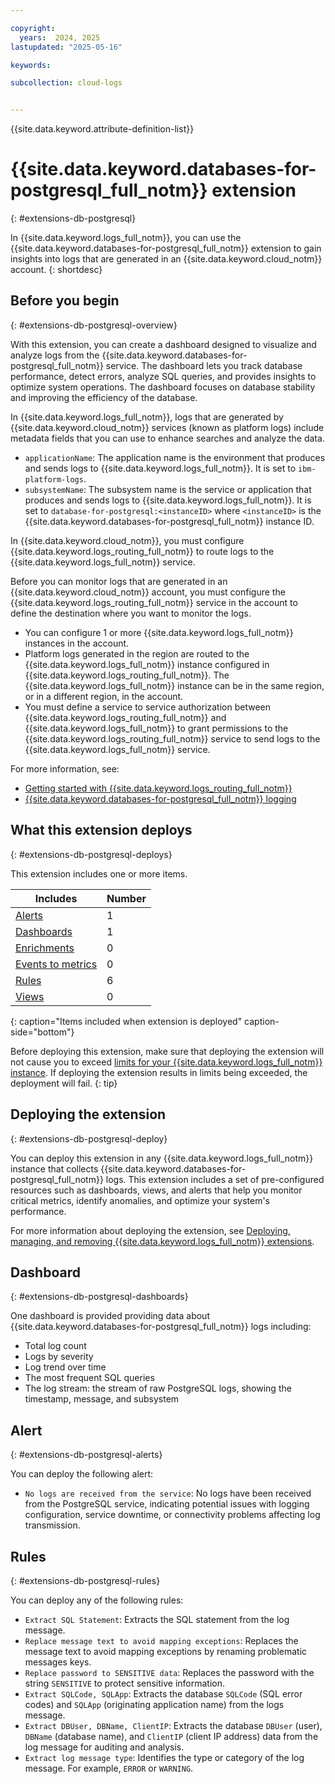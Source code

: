 ```yaml
---

copyright:
  years:  2024, 2025
lastupdated: "2025-05-16"

keywords:

subcollection: cloud-logs


---
```


{{site.data.keyword.attribute-definition-list}}


# {{site.data.keyword.databases-for-postgresql_full_notm}} extension
{: #extensions-db-postgresql}

In {{site.data.keyword.logs_full_notm}}, you can use the {{site.data.keyword.databases-for-postgresql_full_notm}} extension to gain insights into logs that are generated in an {{site.data.keyword.cloud_notm}} account.
{: shortdesc}


## Before you begin
{: #extensions-db-postgresql-overview}

With this extension, you can create a dashboard designed to visualize and analyze logs from the {{site.data.keyword.databases-for-postgresql_full_notm}} service. The dashboard lets you track database performance, detect errors, analyze SQL queries, and provides insights to optimize system operations. The dashboard focuses on database stability and improving the efficiency of the database.

In {{site.data.keyword.logs_full_notm}}, logs that are generated by {{site.data.keyword.cloud_notm}} services (known as platform logs) include metadata fields that you can use to enhance searches and analyze the data.
- `applicationName`: The application name is the environment that produces and sends logs to {{site.data.keyword.logs_full_notm}}. It is set to `ibm-platform-logs`.
- `subsystemName`: The subsystem name is the service or application that produces and sends logs to {{site.data.keyword.logs_full_notm}}. It is set to `database-for-postgresql:<instanceID>` where `<instanceID>` is the {{site.data.keyword.databases-for-postgresql_full_notm}} instance ID.

In {{site.data.keyword.cloud_notm}}, you must configure {{site.data.keyword.logs_routing_full_notm}} to route logs to the {{site.data.keyword.logs_full_notm}} service.

Before you can monitor logs that are generated in an {{site.data.keyword.cloud_notm}} account, you must configure the {{site.data.keyword.logs_routing_full_notm}} service in the account to define the destination where you want to monitor the logs.

- You can configure 1 or more {{site.data.keyword.logs_full_notm}} instances in the account.
- Platform logs generated in the region are routed to the {{site.data.keyword.logs_full_notm}} instance configured in {{site.data.keyword.logs_routing_full_notm}}. The {{site.data.keyword.logs_full_notm}} instance can be in the same region, or in a different region, in the account.
- You must define a service to service authorization between {{site.data.keyword.logs_routing_full_notm}} and {{site.data.keyword.logs_full_notm}} to grant permissions to the {{site.data.keyword.logs_routing_full_notm}} service to send logs to the {{site.data.keyword.logs_full_notm}} service.

For more information, see:
- [Getting started with {{site.data.keyword.logs_routing_full_notm}}](/docs/logs-router?topic=logs-router-getting-started)
- [{{site.data.keyword.databases-for-postgresql_full_notm}} logging](/docs/databases-for-mysql?topic=databases-for-mysql-logging)

## What this extension deploys
{: #extensions-db-postgresql-deploys}

This extension includes one or more items.

| Includes | Number |
|----------|--------|
| [Alerts](/docs/cloud-logs?topic=cloud-logs-alerts) | 1 |
| [Dashboards](/docs/cloud-logs?topic=cloud-logs-about_dashboards) | 1 |
| [Enrichments](/docs/cloud-logs?topic=cloud-logs-enriching-data) | 0 |
| [Events to metrics](/docs/cloud-logs?topic=cloud-logs-configure-event2metrics) | 0 |
| [Rules](/docs/cloud-logs?topic=cloud-logs-log_parsing_rules) | 6 |
| [Views](/docs/cloud-logs?topic=cloud-logs-custom_views) | 0  |
{: caption="Items included when extension is deployed" caption-side="bottom"}

Before deploying this extension, make sure that deploying the extension will not cause you to exceed [limits for your {{site.data.keyword.logs_full_notm}} instance](/docs/cloud-logs?topic=cloud-logs-limits). If deploying the extension results in limits being exceeded, the deployment will fail.
{: tip}

## Deploying the extension
{: #extensions-db-postgresql-deploy}

You can deploy this extension in any {{site.data.keyword.logs_full_notm}} instance that collects {{site.data.keyword.databases-for-postgresql_full_notm}} logs. This extension includes a set of pre-configured resources such as dashboards, views, and alerts that help you monitor critical metrics, identify anomalies, and optimize your system's performance.

For more information about deploying the extension, see [Deploying, managing, and removing {{site.data.keyword.logs_full_notm}} extensions](/docs/cloud-logs?topic=cloud-logs-extensions-mgmt).

## Dashboard
{: #extensions-db-postgresql-dashboards}

One dashboard is provided providing data about {{site.data.keyword.databases-for-postgresql_full_notm}} logs including:

* Total log count
* Logs by severity
* Log trend over time
* The most frequent SQL queries
* The log stream: the stream of raw PostgreSQL logs, showing the timestamp, message, and subsystem


## Alert
{: #extensions-db-postgresql-alerts}

You can deploy the following alert:

* `No logs are received from the service`: No logs have been received from the PostgreSQL service, indicating potential issues with logging configuration, service downtime, or connectivity problems affecting log transmission.

## Rules
{: #extensions-db-postgresql-rules}

You can deploy any of the following rules:

* `Extract SQL Statement`: Extracts the SQL statement from the log message.
* `Replace message text to avoid mapping exceptions`: Replaces the message text to avoid mapping exceptions by renaming problematic messages keys.
* `Replace password to SENSITIVE data`: Replaces the password with the string `SENSITIVE` to protect sensitive information.
* `Extract SQLCode, SQLApp`: Extracts the database `SQLCode` (SQL error codes) and `SQLApp` (originating application name) from the logs message.
* `Extract DBUser, DBName, ClientIP`: Extracts the database `DBUser` (user), `DBName` (database name), and `ClientIP` (client IP address) data from the log message for auditing and analysis.
* `Extract log message type`: Identifies the type or category of the log message. For example, `ERROR` or `WARNING`.
